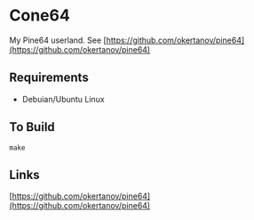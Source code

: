 Cone64
======
My Pine64 userland. See [https://github.com/okertanov/pine64](https://github.com/okertanov/pine64)

Requirements
------------
 - Debuian/Ubuntu Linux

To Build
--------

    make


Links
-----
[https://github.com/okertanov/pine64](https://github.com/okertanov/pine64)  
